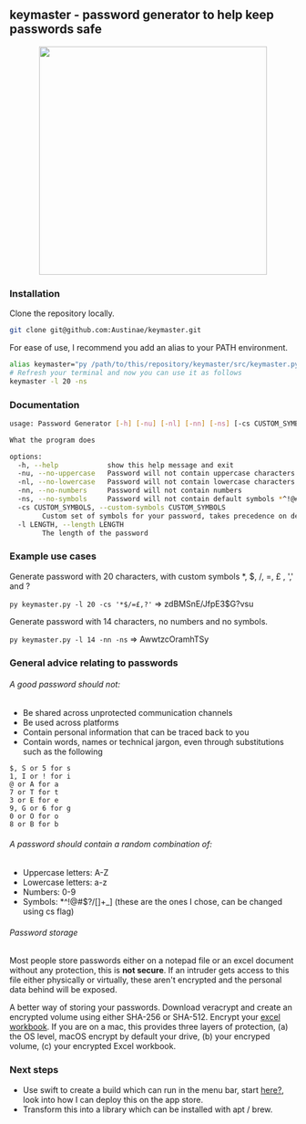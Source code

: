 ## keymaster - password generator to help keep passwords safe

<div align="center">
<img align="center" src="https://github.com/Austinae/KeyMaster/assets/44261381/08fbfd0c-f897-407b-bf5e-abe3b2007808" width="400px" />
</div>

### Installation
Clone the repository locally.
```bash
git clone git@github.com:Austinae/keymaster.git
```

For ease of use, I recommend you add an alias to your PATH environment.
```bash
alias keymaster="py /path/to/this/repository/keymaster/src/keymaster.py"
# Refresh your terminal and now you can use it as follows
keymaster -l 20 -ns
```


### Documentation
```bash
usage: Password Generator [-h] [-nu] [-nl] [-nn] [-ns] [-cs CUSTOM_SYMBOLS] [-l LENGTH]

What the program does

options:
  -h, --help            show this help message and exit
  -nu, --no-uppercase   Password will not contain uppercase characters
  -nl, --no-lowercase   Password will not contain lowercase characters
  -nn, --no-numbers     Password will not contain numbers
  -ns, --no-symbols     Password will not contain default symbols *^!@#$?/[]+_]
  -cs CUSTOM_SYMBOLS, --custom-symbols CUSTOM_SYMBOLS
  		Custom set of symbols for your password, takes precedence on default symbols
  -l LENGTH, --length LENGTH
  		The length of the password
```

### Example use cases

Generate password with 20 characters, with custom symbols *, $, /, =, £ , ',' and ?

`py keymaster.py -l 20 -cs '*$/=£,?'` => zdBMSnE/JfpE3$G?vsu

Generate password with 14 characters, no numbers and no symbols.

`py keymaster.py -l 14 -nn -ns`
=> AwwtzcOramhTSy

### General advice relating to passwords

###### A good password should not:

- Be shared across unprotected communication channels
- Be used across platforms
- Contain personal information that can be traced back to you
- Contain words, names or technical jargon, even through substitutions such as the following

```
$, S or 5 for s
1, I or ! for i
@ or A for a
7 or T for t
3 or E for e
9, G or 6 for g
0 or O for o
8 or B for b
```

###### A password should contain a random combination of:

- Uppercase letters: A-Z
- Lowercase letters: a-z
- Numbers: 0-9
- Symbols:  *^!@#$?/[]+_] (these are the ones I chose, can be changed using cs flag)

###### Password storage

Most people store passwords either on a notepad file or an excel document without any protection, this is **not secure**. If an intruder gets access to this file either physically or virtually, these aren't encrypted and the personal data behind will be exposed.

A better way of storing your passwords. Download veracrypt and create an encrypted volume using either SHA-256 or SHA-512. Encrypt your [excel workbook](https://www.boisestate.edu/oit-itgrc/it-standards-category/how-to-encrypt-or-protect-an-excel-file/). If you are on a mac, this provides three layers of protection, (a) the OS level, macOS encrypt by default your drive, (b) your encryped volume, (c) your encrypted Excel workbook.

### Next steps

- Use swift to create a build which can run in the menu bar, start [here?](https://www.youtube.com/watch?v=CuMLpnjPr2Y), look into how I can deploy this on the app store.
- Transform this into a library which can be installed with apt / brew.
